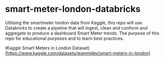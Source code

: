 # smart-meter-london-databricks
Utilising the smartmeter london data from Kaggle, this repo will use Databricks to create a pipeline that will ingest, clean and conform and aggregate to produce a dashboard Smart Meter trends. The purpose of this repo for educational purposes and to learn best practices. 

(Kaggle Smart Meters in London Dataset)[https://www.kaggle.com/datasets/jeanmidev/smart-meters-in-london]
